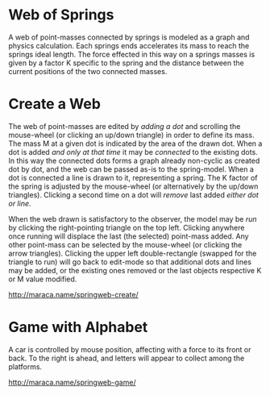 # Web of Springs

A web of point-masses connected by springs is modeled as a graph and physics calculation.
Each springs ends accelerates its mass to reach the springs ideal length.
The force effected in this way on a springs masses is given by a factor K specific to the spring and the distance between the current positions of the two connected masses.

# Create a Web

The web of point-masses are edited by *adding a dot* and scrolling the mouse-wheel (or clicking an up/down triangle) in order to define its mass.
The mass M at a given dot is indicated by the area of the drawn dot.
When a dot is added *and only at that time* it may be *connected* to the existing dots.
In this way the connected dots forms a graph already non-cyclic
as created dot by dot, and the web can be passed as-is to the spring-model.
When a dot is connected a line is drawn to it, representing a spring.
The K factor of the spring is adjusted by the mouse-wheel (or alternatively by the up/down triangles).
Clicking a second time on a dot will *remove* last added *either dot or line*.

When the web drawn is satisfactory to the observer,
the model may be *run* by clicking the right-pointing triangle on the top left.
Clicking anywhere once running will displace the last (the selected) point-mass added.
Any other point-mass can be selected by the mouse-wheel (or clicking the arrow triangles).
Clicking the upper left double-rectangle (swapped for the triangle to run)
will go back to edit-mode so that additional dots and lines may be added,
or the existing ones removed or the last objects respective K or M value modified.

http://maraca.name/springweb-create/

# Game with Alphabet

A car is controlled by mouse position, affecting with a force to its front or back.
To the right is ahead, and letters will appear to collect among the platforms.

http://maraca.name/springweb-game/
